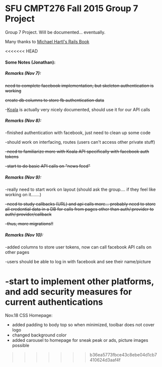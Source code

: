 # SFU CMPT276 Fall 2015 Group 7 Project

Group 7 Project. Will be documented... eventually.

Many thanks to [Michael Hartl's Rails Book](https://www.railstutorial.org/book/frontmatter)

<<<<<<< HEAD

#### Some Notes (Jonathan):

##### Remarks (Nov 7):

~~need to complete facebook implementation, but skeleton authentication is working~~

~~create db columns to store fb authentication data~~

-[Koala](https://github.com/arsduo/koala) is actually very nicely documented, should use it for our API calls


##### Remarks (Nov 8):

-finished authentication with facebook, just need to clean up some code

-should work on interfacing, routes (users can't access other private stuff)

~~-need to familiarize more with Koala API specifically with facebook auth tokens~~

~~-start to do basic API calls on "news feed"~~

##### Remarks (Nov 9):

-really need to start work on layout (should ask the group.... if they feel like working on it.......)

~~-need to study callbacks (URL) and api calls more... probably need to store all credential data in a DB for calls from pages other than auth/:provider to auth/:provider/callback~~

~~-thus, more migrations!!~~

##### Remarks (Nov 10):

-added columns to store user tokens, now can call facebook API calls on other pages

-users should be able to log in with facebook and see their name/picture

-start to implement other platforms, and add security measures for current authentications
=======
Nov.18
CSS Homepage:
- added padding to body top so when minimized, toolbar does not cover logo
- changed background color
- added carousel to homepage for sneak peak or ads, picture images possible
>>>>>>> b36ea5773fbce43c8ebe04d1cb7410624d3aaf4f
